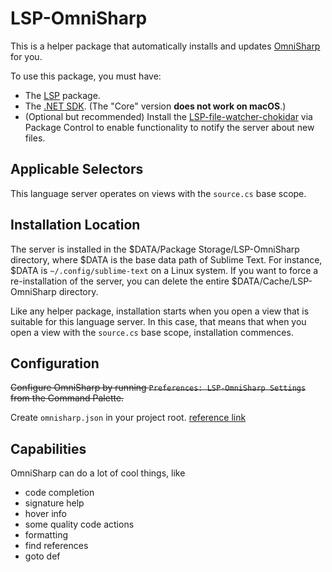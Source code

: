 # LSP-OmniSharp

This is a helper package that automatically installs and updates
[OmniSharp](https://github.com/OmniSharp/omnisharp-roslyn) for you.

To use this package, you must have:

- The [LSP](https://packagecontrol.io/packages/LSP) package.
- The [.NET SDK](https://dotnet.microsoft.com/download). (The "Core" version **does not work on macOS**.)
- (Optional but recommended) Install the [LSP-file-watcher-chokidar](https://github.com/sublimelsp/LSP-file-watcher-chokidar) via Package Control to enable functionality to notify the server about new files.


## Applicable Selectors

This language server operates on views with the `source.cs` base scope.

## Installation Location

The server is installed in the $DATA/Package Storage/LSP-OmniSharp directory, where $DATA is the base data path of Sublime Text.
For instance, $DATA is `~/.config/sublime-text` on a Linux system. If you want to force a re-installation of the server,
you can delete the entire $DATA/Cache/LSP-OmniSharp directory.

Like any helper package, installation starts when you open a view that is suitable for this language server. In this
case, that means that when you open a view with the `source.cs` base scope, installation commences.

## Configuration

~~Configure OmniSharp by running `Preferences: LSP-OmniSharp Settings` from the Command Palette.~~

Create `omnisharp.json` in your project root. [reference link](https://github.com/OmniSharp/omnisharp-roslyn/wiki/Configuration-Options)

## Capabilities

OmniSharp can do a lot of cool things, like

- code completion
- signature help
- hover info
- some quality code actions
- formatting
- find references
- goto def

